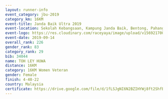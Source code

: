 ```yaml
---
layout: runner-info 
event_category: jbu-2019 
category_km: 16KM 
event-title: Janda Baik Ultra 2019
event-location: Sekolah Kebangsaan, Kampung Janda Baik, Bentong, Pahang, Malaysia 
event-logo: https://res.cloudinary.com/raceyaya/image/upload/v1569217009/logo/janda-baik_vch1pc.jpg 
event-date: 2019-09-14 
overall_rank: 226
gender_rank: 83
category_rank: 29
bib: 34044
name: TOH LEY HUWA
distance: 16KM
category: 16KM Women Veteran
gender: Female
finish: 4-48-22
country: Malaysia
certificate: https://drive.google.com/file/d/1fLSJgNI6N2BZIHYWj8ft2ShfBMNWg7Pl/view?usp=sharing
---
```

